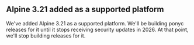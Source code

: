 ## Alpine 3.21 added as a supported platform

We've added Alpine 3.21 as a supported platform. We'll be building ponyc releases for it until it stops receiving security updates in 2026. At that point, we'll stop building releases for it.
